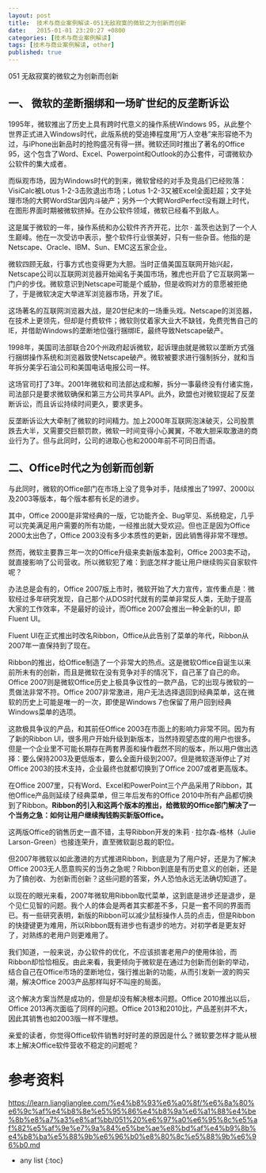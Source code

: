 ```yaml
---
layout: post
title:  技术与商业案例解读-051无敌寂寞的微软之为创新而创新
date:   2015-01-01 23:20:27 +0800
categories: [技术与商业案例解读]
tags: [技术与商业案例解读, other]
published: true
---
```




051 无敌寂寞的微软之为创新而创新
## 一、 微软的垄断捆绑和一场旷世纪的反垄断诉讼

1995年，微软推出了历史上具有跨时代意义的操作系统Windows 95，从此整个世界正式进入Windows时代，此版系统的受追捧程度用“万人空巷”来形容绝不为过，与iPhone出新品时的抢购盛况有得一拼。微软还同时推出了著名的Office 95，这个包含了Word、Excel、Powerpoint和Outlook的办公套件，可谓微软办公软件的集大成者。

而纵观市场，因为Windows时代的到来，微软曾经的对手及竞品们已经败落：VisiCalc被Lotus 1-2-3击败退出市场；Lotus 1-2-3又被Excel全面赶超；文字处理市场的大鳄WordStar因内斗破产；另外一个大鳄WordPerfect没有跟上时代，在图形界面时期被微软挤掉。在办公软件领域，微软已经看不到敌人。

这是属于微软的一年，操作系统和办公软件齐齐开花，比尔 · 盖茨也达到了一个人生巅峰。他在一次受访中表示，整个软件行业很美好，只有一些杂音。他指的是Netscape、Oracle、IBM、Sun、EMC这五家企业。

微软四顾无敌，行事方式也变得更为大胆。当时正值美国互联网开始兴起，Netscape公司以互联网浏览器开始闻名于美国市场，雅虎也开启了它互联网第一门户的步伐。微软意识到Netscape可能是个威胁，但是收购对方的意愿被拒绝了，于是微软决定大举进军浏览器市场，开发了IE。

这场著名的互联网浏览器大战，是20世纪末的一场重头戏。Netscape的浏览器，在技术上更领先，但却是付费软件；微软则仗着家大业大不缺钱，免费兜售自己的IE，并借助Windows的垄断地位强行捆绑IE，最终导致Netscape破产。

1998年，美国司法部联合20个州政府起诉微软，起诉理由就是微软以垄断方式强行捆绑操作系统和浏览器致使Netscape破产。微软被要求进行强制拆分，就和当年拆分美孚石油公司和美国电话电报公司一样。

这场官司打了3年。2001年微软和司法部达成和解，拆分一事最终没有付诸实施，司法部只是要求微软确保和第三方公司共享API。此外，欧盟也对微软提起了反垄断诉讼，而且诉讼持续时间更久，要求更多。

反垄断诉讼大大牵制了微软的时间精力。加上2000年互联网泡沫破灭，公司股票跌去大半，又需要交巨额罚款，微软一时间变得小心翼翼，不敢大胆采取激进的商业行为了。但与此同时，公司的进取心也和2000年前不可同日而语。

## 二、Office时代之为创新而创新

与此同时，微软的Office部门在市场上没了竞争对手，陆续推出了1997、2000以及2003等版本，每个版本都有长足的进步。

其中，Office 2000是非常经典的一版，它功能齐全、Bug罕见、系统稳定，几乎可以完美满足用户需要的所有功能，一经推出就大受欢迎。但也正是因为Office 2000太出色了，Office 2003没有多少本质性的更新，因此销售得非常不理想。

然而，微软主要靠三年一次的Office升级来卖新版本盈利，Office 2003卖不动，就直接影响了公司营收。所以微软犯了难：到底怎样才能让用户继续购买自家软件呢？

办法总是会有的，Office 2007版上市时，微软开始了大力宣传，宣传重点是：微软经过多年研究发现，自己那个从DOS时代就有的菜单非常反人类，无助于提高大家的工作效率，不是最好的设计，而Office 2007会推出一种全新的UI，即Fluent UI。

Fluent UI在正式推出时改名Ribbon，Office从此告别了菜单的年代，Ribbon从2007年一直保持到了现在。

Ribbon的推出，给Office制造了一个非常大的热点。这是微软Office自诞生以来前所未有的创新，而且是微软在没有竞争对手的情况下，自己革了自己的命。Office 2007则是微软Office历史上极具争议性的一款产品，它的出现与微软的一贯做法非常不符。Office 2007非常激进，用户无法选择退回到经典菜单，这在微软的历史上可能是唯一的一次，即使是Windows 7也保留了用户回到经典Windows菜单的选项。

这款极具争议的产品，和其前任Office 2003在市面上的影响力非常不同。因为有了新的Ribbon UI，很多用户开始升级到新版本，当然持观望态度的用户也很多。但是一个企业里不可能长期存在两套界面和操作截然不同的版本，所以用户做出选择：要么保持2003及更低版本，要么全面升级到2007。但是微软逐渐停止了对Office 2003的技术支持，企业最终也就都切换到了Office 2007或者更高版本。

在Office 2007里，只有Word、Excel和PowerPoint三个产品采用了Ribbon，其他Office产品则延续了经典菜单，但三年后发布的Office 2010中所有产品都切换到了Ribbon。**Ribbon的引入和这两个版本的推出，给微软的Office部门解决了一个当务之急：如何让用户继续掏钱购买新版Office。**

这两版Office的销售历史一直不错，主导Ribbon开发的朱莉 · 拉尔森-格林（Julie Larson-Green）也接连荣升，直至微软副总裁的职位。

但2007年微软以如此激进的方式推进Ribbon，到底是为了用户好，还是为了解决Office 2003无人愿意购买的当务之急呢？Ribbon到底是有历史意义的创新，还是为了搞创收、为创新而创新？这些问题的答案，外人恐怕永远无法确切知道了。

以现在的眼光来看，2007年微软用Ribbon取代菜单，这到底是进步还是退步，是个见仁见智的问题。我个人的体会是两者其实都差不多，只是一套不同的界面而已。有一些研究表明，新版的Ribbon可以减少鼠标操作人员的点击，但是Ribbon的快捷键更为难用，所以Ribbon既有进步也有退步的地方。对初学者是更友好了，对熟练的老用户则更难用了。

我们知道，一般来说，办公软件的优化，不应该损害老用户的使用体验，而Ribbon却恰恰相反。由此来看，我更倾向于微软是在通过为创新而创新的举动，结合自己在Office市场的垄断地位，强行推出新的功能，从而引发新一波的购买潮，解决Office 2003产品那样叫好不叫座的局面。

这个解决方案当然是成功的，但是却没有解决根本问题。Office 2010推出以后，Office 2013再次面临了同样的问题。Office 2013和2010比，产品差别并不大，因此其销售也如2003版一样不理想。

亲爱的读者，你觉得Office软件销售时好时差的原因是什么？微软要怎样才能从根本上解决Office软件营收不稳定的问题呢？




# 参考资料

https://learn.lianglianglee.com/%e4%b8%93%e6%a0%8f/%e6%8a%80%e6%9c%af%e4%b8%8e%e5%95%86%e4%b8%9a%e6%a1%88%e4%be%8b%e8%a7%a3%e8%af%bb/051%20%e6%97%a0%e6%95%8c%e5%af%82%e5%af%9e%e7%9a%84%e5%be%ae%e8%bd%af%e4%b9%8b%e4%b8%ba%e5%88%9b%e6%96%b0%e8%80%8c%e5%88%9b%e6%96%b0.md

* any list
{:toc}
